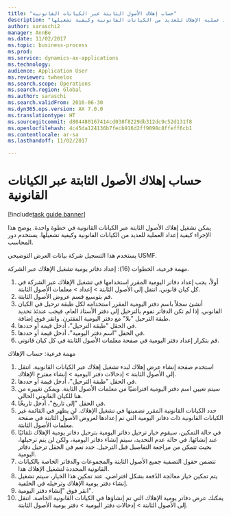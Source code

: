 ```yaml
--- 
title: "حساب إهلاك الأصول الثابتة عبر الكيانات القانونية"
description: "يوضح هذا الإجراء كيفية إعداد عملية الإهلاك للعديد من الكيانات القانونية‬ وكيفية تشغيلها."
author: saraschi2
manager: AnnBe
ms.date: 11/02/2017
ms.topic: business-process
ms.prod: 
ms.service: dynamics-ax-applications
ms.technology: 
audience: Application User
ms.reviewer: twheeloc
ms.search.scope: Operations
ms.search.region: Global
ms.author: saraschi
ms.search.validFrom: 2016-06-30
ms.dyn365.ops.version: AX 7.0.0
ms.translationtype: HT
ms.sourcegitcommit: d804480167414cd038f8229db312dc9c52d131f8
ms.openlocfilehash: 4c45da124136b7fecb916d2ff9098c8ffeff6cb1
ms.contentlocale: ar-sa
ms.lasthandoff: 11/02/2017

---
```

# <a name="calculate-fixed-asset-depreciation-across-legal-entities"></a>حساب إهلاك الأصول الثابتة عبر الكيانات القانونية

[!include[task guide banner](../../includes/task-guide-banner.md)]

يمكن تشغيل إهلاك الأصول الثابتة عبر الكيانات القانونية في خطوة واحدة. يوضح هذا الإجراء كيفية إعداد العملية للعديد من الكيانات القانونية‬ وكيفية تشغيلها. يستخدم دور المحاسب.  

يستخدم هذا التسجيل شركة بيانات العرض التوضيحي USMF.


مهمة فرعية، الخطوات (16): إعداد دفاتر يومية تشغيل الإهلاك عبر الشركة. 

1. أولاً، يجب إعداد دفاتر اليومية المقرر استخدامها في تشغيل الإهلاك عبر الشركة في كل كيان قانوني. انتقل إلى الأصول الثابتة > إعداد > معلمات الأصول الثابتة. 
2. قم بتوسيع قسم عروض الأصول الثابتة‬. 
3. أنشئ سجلاً باسم دفتر اليومية المقرر استخدامه لكل طبقة ترحيل في الكيان القانوني. إذا لم تكن الدفاتر تقوم بالترحيل إلى دفتر الأستاذ العام، فيجب عندئذ تحديد طبقة الترحيل "بلا" مع دفتر اليومية المقترن. وانقر فوق إضافة. 
4. في الحقل "طبقة الترحيل"، أدخل قيمة أو حددها. 
5. في الحقل "اسم دفتر اليومية"، أدخل قيمة أو حددها. 
6. قم بتكرار إعداد دفتر اليومية في صفحة معلمات الأصول الثابتة في كل كيان قانوني. 

مهمة فرعية: حساب الإهلاك

1. استخدم صفحة إنشاء عرض إهلاك لبدء تشغيل إهلاك عبر الكيانات القانونية. انتقل إلى الأصول الثابتة > إدخالات دفتر اليومية‬ > إنشاء مقترح الإهلاك‬‬. 
2. في الحقل "طبقة الترحيل"، أدخل قيمة أو حددها. 
3. سيتم تعيين اسم دفتر اليومية افتراضيًا من معلمات الأصول الثابتة. ويمكن تغييره من هنا للكيان القانوني الحالي. 
4. في الحقل "إلى تاريخ"، أدخل تاريخًا. 
5. حدد الكيانات القانونية المقرر تضمينها في تشغيل الإهلاك. لن يظهر في القائمة غير الكيانات القانونية ذات دفاتر اليومية التي تم إعدادها لعروض الأصول الثابتة في صفحة معلمات الأصول الثابتة. 
6. في حالة التمكين، سيقوم خيار ترحيل دفاتر اليومية بترحيل دفاتر يومية الإهلاك تلقائيًا عند إنشائها. في حالة عدم التحديد، سيتم إنشاء دفاتر اليومية، ولكن لن يتم ترحيلها، بحيث تتمكن من مراجعة التفاصيل قبل الترحيل. حدد نعم في الحقل ترحيل دفاتر اليومية. 
7. تتضمن حقول التصفية جميع الأصول الثابتة والمجموعات والدفاتر الخاصة بالكيانات القانونية المحددة لتشغيل الإهلاك هذا. 
8. يتم تمكين خيار معالجة الدُفعة بشكل افتراضي. عند تمكين هذا الخيار، سيتم تشغيل إنشاء دفتر يومية الإهلاك وترحيله في الخلفية. 
9. انقر فوق "إنشاء دفتر اليومية". 
10. يمكنك عرض دفاتر يومية الإهلاك التي تم إنشاؤها في الكيانات القانونية الخاصة. انتقل إلى الأصول الثابتة > إدخالات دفتر اليومية‬ > دفتر يومية الأصول الثابتة‬.

